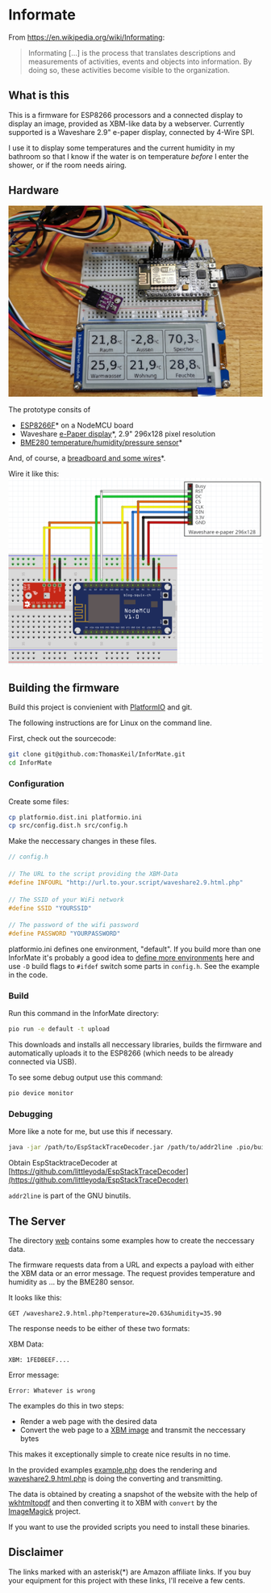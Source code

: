 # Informate

From <https://en.wikipedia.org/wiki/Informating>:

> Informating [...] is the process that translates descriptions and measurements of activities, events and objects into information. By doing so, these activities become visible to the organization. 

## What is this

This is a firmware for ESP8266 processors and a connected display to display an image, provided as XBM-like data by a webserver.
Currently supported is a Waveshare 2.9" e-paper display, connected by 4-Wire SPI.

I use it to display some temperatures and the current humidity in my bathroom so that I know if the water is on temperature *before* I enter the shower, or if the room needs airing.

## Hardware

![Breadboard prototype](files/breadboard_prototype.jpg "My prototype on a breadboard")

The prototype consits of

* [ESP8266F](https://amzn.to/35gbEiF)* on a NodeMCU board
* Waveshare [e-Paper display](https://amzn.to/2L40eaQ)*, 2.9" 296x128 pixel resolution
* [BME280 temperature/humidity/pressure sensor](https://amzn.to/3berZIn)*

And, of course, a [breadboard and some wires](https://amzn.to/3s161P0)*.

Wire it like this:
![Wireing](files/breadboard.png "Wiring the components")

## Building the firmware

Build this project is convienient with [PlatformIO](https://docs.platformio.org/en/latest/core/installation.html) and git.

The following instructions are for Linux on the command line.

First, check out the sourcecode:

```bash
git clone git@github.com:ThomasKeil/InforMate.git
cd InforMate
```

### Configuration

Create some files:

```bash
cp platformio.dist.ini platformio.ini
cp src/config.dist.h src/config.h
```

Make the neccessary changes in these files.

```c++
// config.h

// The URL to the script providing the XBM-Data
#define INFOURL "http://url.to.your.script/waveshare2.9.html.php"

// The SSID of your WiFi network
#define SSID "YOURSSID"

// The password of the wifi password
#define PASSWORD "YOURPASSWORD"
```

platformio.ini defines one environment, "default".
If you build more than one InforMate it's probably a good idea to [define more environments](https://docs.platformio.org/en/latest/projectconf/section_env.html#projectconf-section-env) here and use `-D` build flags to `#ifdef` switch some parts in `config.h`. See the example in the code.

### Build

Run this command in the InforMate directory:

```bash
pio run -e default -t upload
```

This downloads and installs all neccessary libraries, builds the firmware and automatically uploads it to the ESP8266 (which needs to be already connected via USB).

To see some debug output use this command:

```bash
pio device monitor
```

### Debugging

More like a note for me, but use this if necessary.

```bash
java -jar /path/to/EspStackTraceDecoder.jar /path/to/addr2line .pio/build/YOURENVIRONMENT/firmware.elf STACKTRACEFILE
```

Obtain EspStacktraceDecoder at [https://github.com/littleyoda/EspStackTraceDecoder](https://github.com/littleyoda/EspStackTraceDecoder)

`addr2line` is part of the GNU binutils.

## The Server

The directory [web](web) contains some examples how to create the neccessary data.

The firmware requests data from a URL and expects a payload with either the XBM data or an error message. The request provides temperature and humidity as ... by the BME280 sensor.

It looks like this:

```logfile
GET /waveshare2.9.html.php?temperature=20.63&humidity=35.90 
```

The response needs to be either of these two formats:

XBM Data:

```binary
XBM: 1FEDBEEF....
```

Error message:

```binary
Error: Whatever is wrong
```

The examples do this in two steps:

* Render a web page with the desired data
* Convert the web page to a [XBM image](https://en.wikipedia.org/wiki/X_BitMap) and transmit the neccessary bytes

This makes it exceptionally simple to create nice results in no time.

In the provided examples [example.php](web/example.php) does the rendering and [waveshare2.9.html.php](web/waveshare2.9.html.php) is doing the converting and transmitting.

The data is obtained by creating a snapshot of the website with the help of [wkhtmltopdf](https://wkhtmltopdf.org/) and then converting it to XBM with `convert` by the [ImageMagick](https://imagemagick.org/script/convert.php) project.

If you want to use the provided scripts you need to install these binaries.

## Disclaimer

The links marked with an asterisk(*) are Amazon affiliate links. If you buy your equipment for this project with these links, I'll receive a few cents.